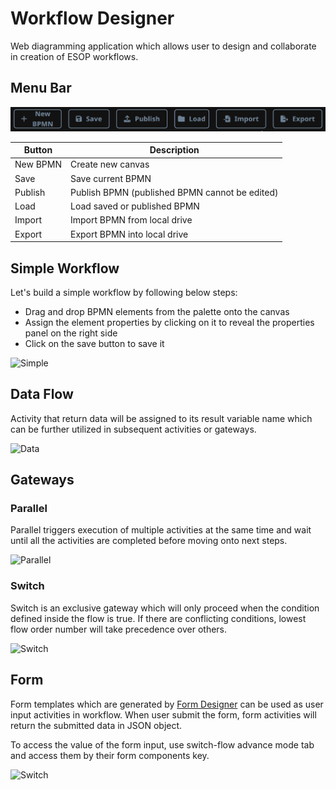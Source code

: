 # Workflow Designer

Web diagramming application which allows user to design and collaborate in creation of ESOP workflows.

## Menu Bar
![Menu](images/menu.png)

| Button   | Description                                    |
|----------|------------------------------------------------|
| New BPMN | Create new canvas                              |
| Save     | Save current BPMN                              |
| Publish  | Publish BPMN (published BPMN cannot be edited) |
| Load     | Load saved or published BPMN                   |
| Import   | Import BPMN from local drive                   |
| Export   | Export BPMN into local drive                   |


## Simple Workflow
Let's build a simple workflow by following below steps:
- Drag and drop BPMN elements from the palette onto the canvas
- Assign the element properties by clicking on it to reveal the properties panel on the right side
- Click on the save button to save it

![Simple](images/wfd_start.gif)

## Data Flow
Activity that return data will be assigned to its result variable name which can be further utilized in subsequent activities or gateways.

![Data](images/wfd_data.gif)

## Gateways
### Parallel
Parallel triggers execution of multiple activities at the same time and wait until all the activities are completed before moving onto next steps.

![Parallel](images/wfd_parallel.gif)

### Switch
Switch is an exclusive gateway which will only proceed when the condition defined inside the flow is true.
If there are conflicting conditions, lowest flow order number will take precedence over others.

![Switch](images/wfd_switch.gif)

## Form
Form templates which are generated by [Form Designer](form_designer.md) can be used as user input activities in workflow.
When user submit the form, form activities will return the submitted data in JSON object.

To access the value of the form input, use switch-flow advance mode tab and access them by their form components key.

![Switch](images/wfd_form.gif)
